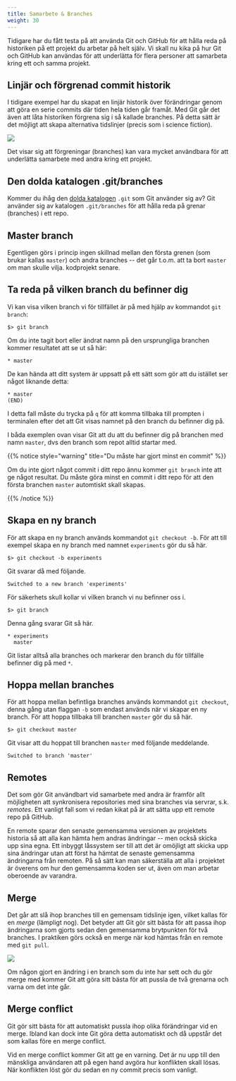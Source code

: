 ```yaml
---
title: Samarbete & Branches
weight: 30
---
```


Tidigare har du fått testa på att använda Git och GitHub för att hålla reda
på historiken på ett projekt du arbetar på helt själv. Vi skall nu kika på hur
Git och GitHub kan användas för att underlätta för flera personer att samarbeta
kring ett och samma projekt. 

## Linjär och förgrenad commit historik

I tidigare exempel har du skapat en linjär historik över förändringar genom att
göra en serie commits där tiden hela tiden går framåt. Med Git går det även att
låta historiken förgrena sig i så kallade branches. På detta sätt är det möjligt
att skapa alternativa tidslinjer (precis som i science fiction). 

![](/images/git/linear-and-branched-commit-history.png)

Det visar sig att förgreningar (branches) kan vara mycket användbara för att
underlätta samarbete med andra kring ett projekt. 

## Den dolda katalogen .git/branches

Kommer du ihåg den [dolda katalogen](../init/#git-har-lagt-till-en-dold-katalog)
`.git` som Git använder sig av? Git använder sig av katalogen
`.git/branches` för att hålla reda på grenar (branches) i ett repo.

## Master branch

Egentligen görs i princip ingen skillnad mellan den
första grenen (som brukar kallas `master`) och andra branches -- det går
t.o.m. att ta bort `master` om man skulle vilja.
kodprojekt senare. 

## Ta reda på vilken branch du befinner dig

Vi kan visa vilken branch vi för tillfället är på med hjälp av kommandot  `git
branch`:

``` shell
$> git branch
```

Om du inte tagit bort eller ändrat namn på den ursprungliga branchen kommer
resultatet att se ut så här: 

``` shell
* master
```

De kan hända att ditt system är uppsatt på ett sätt som gör att du istället ser
något liknande detta:

``` shell
* master
(END)
```

I detta fall måste du trycka på `q` för att komma tillbaka till prompten i terminalen efter
det att Git visas namnet på den branch du befinner dig på. 

I båda exemplen ovan visar Git att du att du befinner dig på branchen med namn
`master`, dvs den branch som repot alltid startar med.

{{% notice style="warning" title="Du måste har gjort minst en commit" %}}

Om du inte gjort något commit i ditt repo ännu kommer `git branch` inte att ge något
resultat. Du måste göra minst en commit i ditt repo för att den första branchen
`master` automtiskt skall skapas. 

{{% /notice %}}


## Skapa en ny branch

För att skapa en ny branch används kommandot `git checkout -b`. För att till
exempel skapa en ny branch med namnet `experiments` gör du så här. 

``` shell
$> git checkout -b experiments
```

Git svarar då med följande. 

``` shell
Switched to a new branch 'experiments'
```

För säkerhets skull kollar vi vilken branch vi nu befinner oss i. 

``` shell
$> git branch
```

Denna gång svarar Git så här. 

``` shell
* experiments
  master
```

Git listar alltså alla branches och markerar den branch du för tillfälle
befinner dig på med  `*`.

## Hoppa mellan branches 

För att hoppa mellan befintliga branches används kommandot `git checkout`,
denna gång utan flaggan `-b` som endast används när vi skapar en ny branch. För
att hoppa tillbaka till branchen `master` gör du så här. 

``` shell
$> git checkout master
```

Git visar att du hoppat till branchen `master` med följande meddelande. 

``` shell
Switched to branch 'master'
```

## Remotes

Det som gör Git användbart vid samarbete med andra är framför allt möjligheten
att synkronisera repositories med sina branches via servrar, s.k. _remotes_. Ett
vanligt fall som vi redan kikat på är att sätta upp ett remote repo på GitHub.

En remote sparar den senaste gemensamma versionen av
projektets historia så att alla kan hämta hem andras ändringar -- men
också skicka upp sina egna. Ett inbyggt låssystem ser till att det är
omöjligt att skicka upp sina ändringar utan att först ha hämtat de
senaste gemensamma ändringarna från remoten. På så sätt kan man
säkerställa att alla i projektet är överens om hur den gemensamma koden
ser ut, även om man arbetar oberoende av varandra.

## Merge

Det går att slå ihop branches till en gemensam tidslinje igen, vilket kallas för
en _merge_ (lämpligt nog). Det betyder att Git gör sitt bästa för att passa ihop
ändringarna som gjorts sedan den gemensamma brytpunkten för två branches. I
praktiken görs också en merge när kod hämtas från en remote med `git pull`.

![](/images/git/branch-and-merge.png?width=333px)

Om någon gjort en ändring i en branch som du inte har sett och du gör merge med
kommer Git att göra sitt bästa för att pussla de två grenarna och varna om det
inte går.

## Merge conflict

Git gör sitt bästa för att automatiskt pussla ihop olika förändringar vid en
merge. Ibland kan dock inte Git göra detta automatiskt och då uppstår det som
kallas före en merge conflict.

Vid en merge conflict kommer Git att ge en varning. Det är nu upp till den
mänskliga användaren att på egen hand avgöra hur konflikten skall lösas. När
konflikten löst gör du sedan en ny commit precis som vanligt. 
